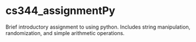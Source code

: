 # cs344_assignmentPy

Brief introductory assignment to using python.
Includes string manipulation, randomization, and simple arithmetic operations.
